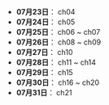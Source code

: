 
- **07月23日**： ch04
- **07月24日**： ch05
- **07月25日**： ch06 ~ ch07
- **07月26日**： ch08 ~ ch09
- **07月27日**： ch10
- **07月28日**： ch11 ~ ch14
- **07月29日**： ch15
- **07月30日**： ch16 ~ ch20
- **07月31日**： ch21
